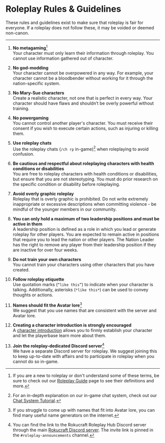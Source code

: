 # Roleplay Rules & Guidelines

These rules and guidelines exist to make sure that roleplay is fair for everyone. If a roleplay does not follow these, it may be voided or deemed non-canon.

* * *

1. **No metagaming**[^1]  
Your character must only learn their information through roleplay. You cannot use information gathered out of character.

2. **No god-modding**  
Your character cannot be overpowered in any way. For example, your character cannot be a bloodbender without working for it through the nation-specific system.

3. **No Mary-Sue characters**  
Create a realistic character, not one that is perfect in every way. Your character should have flaws and shouldn’t be overly powerful without training.

4. **No powergaming**  
You cannot control another player's character. You must receive their consent if you wish to execute certain actions, such as injuring or killing them.

5. **Use roleplay chats**  
Use the roleplay chats (`/ch rp` in-game)[^2] when roleplaying to avoid confusion.

6. **Be cautious and respectful about roleplaying characters with health conditions or disabilities**  
You are free to roleplay characters with health conditions or disabilities, but ensure that you are not stereotyping. You must do prior research on the specific condition or disability before roleplaying.

7. **Avoid overly graphic roleplay**  
Roleplay that is overly graphic is prohibited. Do not write extremely inappropriate or excessive descriptions when committing violence - be mindful of the younger members in our community.

8. **You can only hold a maximum of two leadership positions and must be active in them**  
A leadership position is defined as a role in which you lead or generate roleplay for other players. You are expected to remain active in positions that require you to lead the nation or other players. The Nation Leader has the right to remove any player from their leadership position if they are inactive for over four weeks.

9. **Do not train your own characters**  
You cannot train your characters using other characters that you have created.

10. **Follow roleplay etiquette**  
Use quotation marks (`“like this”`) to indicate when your character is talking. Additionally, asterisks (`*like this*`) can be used to convey thoughts or actions.

11. **Names should fit the Avatar lore**[^3]  
We suggest that you use names that are consistent with the server and Avatar lore.

12. **Creating a character introduction is strongly encouraged**  
A [character introduction](character-introductions.md) allows you to firmly establish your character and let the playerbase learn more about them.

13. **Join the roleplay-dedicated Discord server**[^4]  
We have a separate Discord server for roleplay. We suggest joining this to keep up-to-date with affairs and to participate in roleplay when you cannot do so in-game.

[^1]: If you are a new to roleplay or don't understand some of these terms, be sure to check out our [Roleplay Guide](roleplay-guide.md) page to see their definitions and more.
[^2]: For an in-depth explanation on our in-game chat system, check out our [Chat System Tutorial](/gameplay/chat-system).
[^3]: If you struggle to come up with names that fit into Avatar lore, you can find many useful name generators on the internet.
[^4]: You can find the link to the Rokucraft Roleplay Hub Discord server through the main [Rokucraft Discord server](https://discord.gg/MF3u9xZ). The invite link is pinned in the `#roleplay-announcements` channel.
